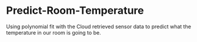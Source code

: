 # Predict-Room-Temperature
Using polynomial fit with the Cloud retrieved sensor data to predict what the temperature in our room is going to be.
